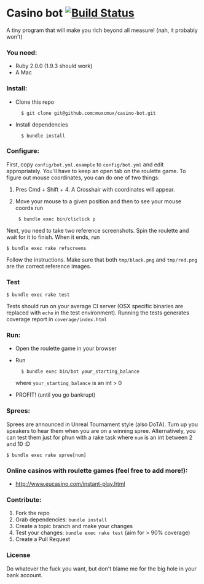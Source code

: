 # Casino bot [![Build Status](https://travis-ci.org/muxcmux/casino-bot.png?branch=master)](https://travis-ci.org/muxcmux/casino-bot)

A tiny program that will make you rich beyond all measure! (nah, it probably won't)

### You need:

* Ruby 2.0.0 (1.9.3 should work)
* A Mac

### Install:

* Clone this repo

        $ git clone git@github.com:muxcmux/casino-bot.git

* Install dependencies
        
        $ bundle install

### Configure:

First, copy `config/bot.yml.example` to `config/bot.yml` and edit appropriately. You'll have to keep an open tab on the roulette game. To figure out mouse coordinates, you can do one of two things:

1. Pres Cmd + Shift + 4. A Crosshair with coordinates will appear.
2. Move your mouse to a given position and then to see your mouse coords run
        
        $ bundle exec bin/cliclick p

Next, you need to take two reference screenshots. Spin the roulette and wait for it to finish. When it ends, run 
    
    $ bundle exec rake refscreens
    
Follow the instructions. Make sure that both `tmp/black.png` and `tmp/red.png` are the correct reference images.

### Test

    $ bundle exec rake test
    
Tests should run on your average CI server (OSX specific binaries are replaced with `echo` in the test environment). Running the tests generates coverage report in `coverage/index.html`

### Run:

* Open the roulette game in your browser
* Run 
        
        $ bundle exec bin/bot your_starting_balance
        
  where `your_starting_balance` is an int > 0

* PROFIT! (until you go bankrupt)

### Sprees:

Sprees are announced in Unreal Tournament style (also DoTA). Turn up you speakers to hear them when you are on a winning spree. Alternatively, you can test them just for phun with a rake task where `num` is an int between 2 and 10 :D

    $ bundle exec rake spree[num]

### Online casinos with roulette games (feel free to add more!):

* http://www.eucasino.com/instant-play.html

### Contribute:

1. Fork the repo
2. Grab dependencies: `bundle install`
3. Create a topic branch and make your changes
4. Test your changes: `bundle exec rake test` (aim for > 90% coverage)
5. Create a Pull Request

### License

Do whatever the fuck you want, but don't blame me for the big hole in your bank account.